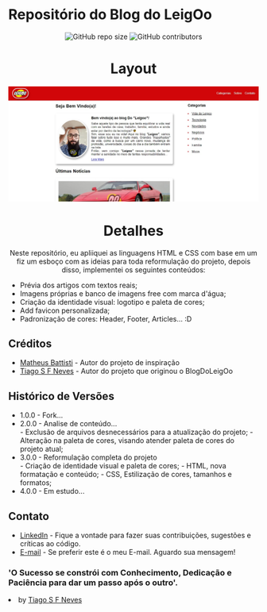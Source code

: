 # Repositório do Blog do LeigOo

<p align="center">
    <img src="https://img.shields.io/github/repo-size/tiagosfneves/blogDoLeigoo_Fork_MB?style=flat-square" alt="GitHub repo size" />
    <img src="https://img.shields.io/github/contributors/tiagosfneves/blogDoLeigoo_Fork_MB?style=flat-square" alt="GitHub contributors" />

<h1 align="center">Layout</h1>
<img src="https://raw.githubusercontent.com/tiagosfneves/blogDoLeigoo/main/imgMeuProjetoFinal/meuTema.jpg" alt="Imagem da página home do Blog" />

<h1 align="center">Detalhes</h1>

<p align="center">Neste repositório, eu apliiquei as linguagens HTML e CSS com base em um fiz um esboço com as ideias para toda reformulação do projeto, depois disso, implementei os seguintes conteúdos:</p>
<ul>
	<li> Prévia dos artigos com textos reais;</li>
	<li> Imagens próprias e banco de imagens free com marca d'água;</li>
	<li> Criação da identidade visual: logotipo e paleta de cores;</li>
	<li> Add favicon personalizada;</li>
	<li> Padronização de cores: Header, Footer, Articles... :D</li>
</ul>

<h2>Créditos</h2>
<ul>
    <li><a href="https://github.com/matheusbattisti">Matheus Battisti</a> - Autor do projeto de inspiração</li>
    <li><a href="https://github.com/tiagosfneves">Tiago S F Neves</a> - Autor do projeto que originou o BlogDoLeigOo</li>
</ul>

<h2>Histórico de Versões</h2>
<ul>
    <li>1.0.0 - Fork...</li>
    <li>2.0.0 - Analise de conteúdo...</li>
	- Exclusão de arquivos desnecessários para a atualização do projeto;
	- Alteração na paleta de cores, visando atender paleta de cores do projeto atual;
    <li>3.0.0 - Reformulação completa do projeto</li>
	- Criação de identidade visual e paleta de cores;
	- HTML, nova formatação e conteúdo;
	- CSS, Estilização de cores, tamanhos e formatos;
    <li>4.0.0 - Em estudo...</li>
</ul>     

<h2>Contato</h2>
<ul>
    <li><a href="https://linkedin.com/in/tiagosfneves">LinkedIn</a> - Fique a vontade para fazer suas contribuições, sugestões e críticas ao código.</li>
    <li><a href="mailto:tiagonevestec@gmail.com">E-mail</a> - Se preferir este é o meu E-mail. Aguardo sua mensagem!</li>
</ul>

### 'O Sucesso se constrói com Conhecimento, Dedicação e Paciência para dar um passo após o outro'.
<li>by <a href="https://github.com/tiagosfneves">Tiago S F Neves</a>
